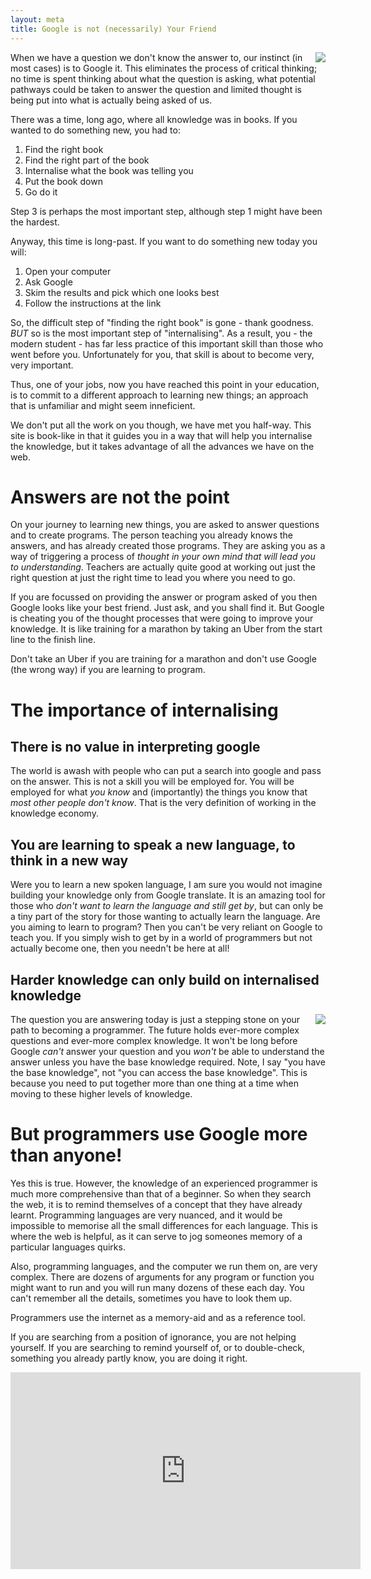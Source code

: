 ```yaml
---
layout: meta
title: Google is not (necessarily) Your Friend
---
```


<div style="float:right">
	<img src="https://imgs.xkcd.com/comics/second.png "/>
</div>

When we have a question we don't know the answer to, our instinct (in most cases) is to Google it. This eliminates the process of critical thinking; no time is spent thinking about what the question is asking, what potential pathways could be taken to answer the question and limited thought is being put into what is actually being asked of us.

There was a time, long ago, where all knowledge was in books.  If you wanted to do something new, you had to:
<ol>
	<li>Find the right book</li>
	<li>Find the right part of the book</li>
	<li>Internalise what the book was telling you</li>
	<li>Put the book down</li>
	<li>Go do it</li>
</ol>

Step 3 is perhaps the most important step, although step 1 might have been the hardest.

Anyway, this time is long-past.  If you want to do something new today you will:
<ol>
	<li>Open your computer</li>
	<li>Ask Google</li>
	<li>Skim the results and pick which one looks best</li>
	<li>Follow the instructions at the link</li>
</ol>

So, the difficult step of "finding the right book" is gone - thank goodness.  <i>BUT</i> so is the most important step of "internalising".  As a result, you - the modern student - has far less practice of this important skill than those who went before you.  Unfortunately for you, that skill is about to become very, very important.

Thus, one of your jobs, now you have reached this point in your education, is to commit to a different approach to learning new things; an approach that is unfamiliar and might seem inneficient.

We don't put all the work on you though, we have met you half-way.  This site is book-like in that it guides you in a way that will help you internalise the knowledge, but it takes advantage of all the advances we have on the web.

# Answers are not the point

On your journey to learning new things, you are asked to answer questions and to create programs.  The person teaching you already knows the answers, and has already created those programs.  They are asking you as a way of triggering a process of _thought in your own mind that will lead you to understanding_.  Teachers are actually quite good at working out just the right question at just the right time to lead you where you need to go.  

If you are focussed on providing the answer or program asked of you then Google looks like your best friend.  Just ask, and you shall find it.  But Google is cheating you of the thought processes that were going to improve your knowledge.  It is like training for a marathon by taking an Uber from the start line to the finish line.  

Don't take an Uber if you are training for a marathon and don't use Google (the wrong way) if you are learning to program.

# The importance of internalising

## There is no value in interpreting google

The world is awash with people who can put a search into google and pass on the answer.  This is not a skill you will be employed for.  You will be employed for what _you know_ and (importantly) the things you know that _most other people don't know_.  That is the very definition of working in the knowledge economy.

## You are learning to speak a new language, to think in a new way

Were you to learn a new spoken language, I am sure you would not imagine building your knowledge only from Google translate.  It is an amazing tool for those who _don't want to learn the language and still get by_, but can only be a tiny part of the story for those wanting to actually learn the language.  Are you aiming to learn to program?  Then you can't be very reliant on Google to teach you.  If you simply wish to get by in a world of programmers but not actually become one, then you needn't be here at all!

## Harder knowledge can only build on internalised knowledge
<div style="float:right">
	<img src="https://imgs.xkcd.com/comics/wisdom_of_the_ancients.png"/>
</div>

The question you are answering today is just a stepping stone on  your path to becoming a programmer.  The future holds ever-more complex questions and ever-more complex knowledge.  It won't be long before Google _can't_ answer your question and you _won't_ be able to understand the answer unless you have the base knowledge required.  Note, I say "you have the base knowledge", not "you can access the base knowledge".  This is because you need to put together more than one thing at a time when moving to these higher levels of knowledge.

# But programmers use Google more than anyone!

Yes this is true. However, the knowledge of an experienced programmer is much more comprehensive than that of a beginner. So when they search the web, it is to remind themselves of a concept that they have already learnt. Programming languages are very nuanced, and it would be impossible to memorise all the small differences for each language. This is where the web is helpful, as it can serve to jog someones memory of a particular languages quirks.

Also, programming languages, and the computer we run them on, are very complex.  There are dozens of arguments for any program or function you might want to run and you will run many dozens of these each day.  You can't remember all the details, sometimes you have to look them up.

<div class="keypoint">Programmers use the internet as a memory-aid and as a reference tool.</div>

If you are searching from a position of ignorance, you are not helping yourself.  If you are searching to remind yourself of, or to double-check, something you already partly know, you are doing it right.

<iframe width="560" height="315" src="https://www.youtube.com/embed/H0YNIJh8bmw" frameborder="0" allow="accelerometer; autoplay; encrypted-media; gyroscope; picture-in-picture" allowfullscreen></iframe>